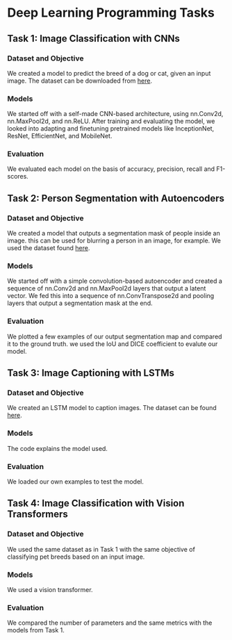 # Deep Learning Programming Tasks

## Task 1: Image Classification with CNNs
### Dataset and Objective
We created a model to predict the breed of a dog or cat, given an input image. The dataset can be downloaded from [here](https://www.kaggle.com/datasets/aseemdandgaval/23-pet-breeds-image-classification).
### Models
We started off with a self-made CNN-based architecture, using nn.Conv2d, nn.MaxPool2d, and nn.ReLU. After training and evaluating the model, we looked into adapting and finetuning pretrained models like InceptionNet, ResNet, EfficientNet, and MobileNet.
### Evaluation
We evaluated each model on the basis of accuracy, precision, recall and F1-scores.

## Task 2: Person Segmentation with Autoencoders
### Dataset and Objective
We created a model that outputs a segmentation mask of people inside an image. this can be used for blurring a person in an image, for example. We used the
dataset found [here](https://www.kaggle.com/datasets/tapakah68/segmentation-full-body-mads-dataset).
### Models
We started off with a simple convolution-based autoencoder and created a sequence of nn.Conv2d and nn.MaxPool2d layers that output a latent vector. We fed this into a sequence of nn.ConvTranspose2d and pooling layers that output a segmentation mask at the end.
### Evaluation
We plotted a few examples of our output segmentation map and compared it to the ground truth.
 we used the IoU and DICE coefficient to evalute our model.

## Task 3: Image Captioning with LSTMs
### Dataset and Objective
We created an LSTM model to caption images. The dataset can be found [here](https://www.kaggle.com/datasets/adityajn105/flickr8k).
### Models
The code explains the model used.
### Evaluation
We loaded our own examples to test the model.

## Task 4: Image Classification with Vision Transformers
### Dataset and Objective
We used the same dataset as in Task 1 with the same objective of classifying pet breeds based on an input image.
### Models
We used a vision transformer.
### Evaluation
We compared the number of parameters and the same metrics with the models from Task 1.

